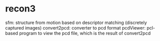 # recon3
sfm: structure from motion based on descriptor matching (discretely captured images)
convert2pcd: converter to pcd format
pcdViewer: pcl-based program to view the pcd file, which is the result of convert2pcd
